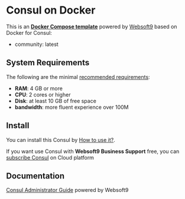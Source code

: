 # Consul on Docker  

This is an **[Docker Compose template](https://github.com/Websoft9/docker-library)** powered by [Websoft9](https://www.websoft9.com) based on Docker for Consul:


 - community:  latest


## System Requirements

The following are the minimal [recommended requirements](https://www.consul.io):

* **RAM**: 4 GB or more
* **CPU**: 2 cores or higher
* **Disk**: at least 10 GB of free space
* **bandwidth**: more fluent experience over 100M  

## Install

You can install this Consul by [How to use it?](https://github.com/Websoft9/docker-library#how-to-use-it).   

If you want use Consul with **Websoft9 Business Support** free, you can [subscribe Consul](https://www.websoft9.com/apps) on Cloud platform

## Documentation

[Consul Administrator Guide](https://support.websoft9.com/docs/consul) powered by Websoft9